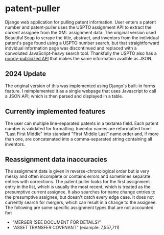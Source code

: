 # patent-puller
Django web application for pulling patent information. User enters a patent number and patent-puller uses the USPTO assignment API to extract the *current* assignee from the XML assignment data. The original version used Beautiful Soup to scrape the title, abstract, and inventors from the individual patent's page found using a USPTO number search, but that straightforward indvidual information page was discontinued and replaced with a convoluted JavaScript-heavy search tool. Thankfully the USPTO also has a [poorly-publicized API](https://search.patentsview.org/docs/docs/Search%20API/SearchAPIReference) that makes the same information availble as JSON.
## 2024 Update
The original version of this was implemented using Django's built-in forms feature. I reimplemented it as a single webpage that uses Javascript to call a JSON API, which is then parsed and displayed in a table.
## Currently implemented features
The user can multiple line-separated patents in a textarea field. Each patent number  is validated for formatting. Inventor names are reformatted from "Last First Middle" into standard "First Middle Last" name order and, if more than one, are concatenated into a comma-separated string containing all inventors. 
## Reassignment data inaccuracies
The assignment data is given in reverse-chronological order but is very messy and often incomplete or contains errors and sometimes separate entries with corrections. The patent puller looks for the first assignment entry in the list, which is usually the most recent, which is treated as the presumptive current assignee. It also searches for name change entries to the presumptive assignee, but doesn't catch every edge case. It does not currently search for mergers, which can result in a change to the assignee. The following are some specific assignment types that are not accounted for:
 * "MERGER (SEE DOCUMENT FOR DETAILS)"
 * "ASSET TRANSFER COVENANT" (example: 7,557,711)
